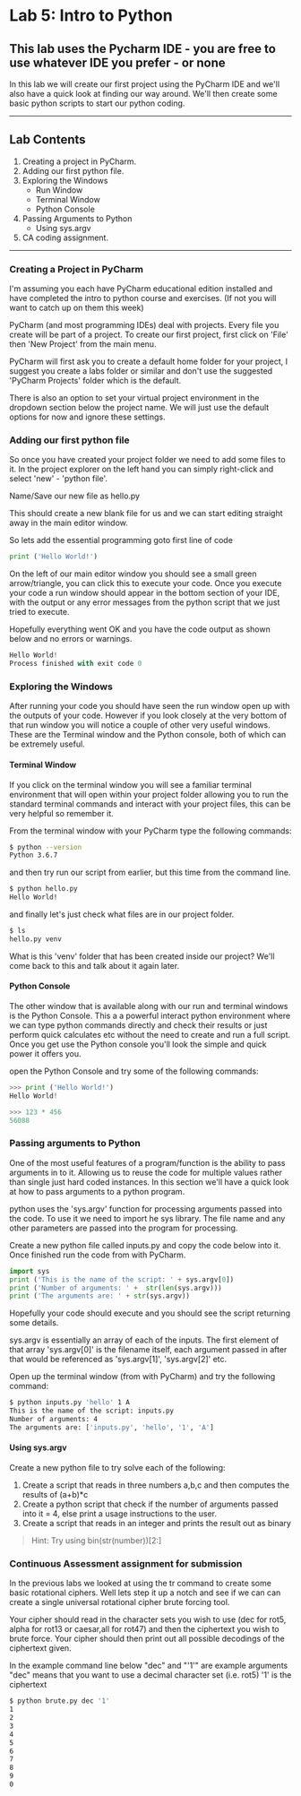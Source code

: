 # Lab 5: Intro to Python

## This lab uses the Pycharm IDE - you are free to use whatever IDE you prefer - or none

In this lab we will create our first project using the PyCharm IDE and we'll also have a quick look at finding our way around. We'll then create some basic python scripts to start our python coding.

___

## Lab Contents

1. Creating a project in PyCharm.
2. Adding our first python file.
3. Exploring the Windows
    - Run Window
    - Terminal Window
    - Python Console
4. Passing Arguments to Python
    - Using sys.argv
6. CA coding assignment.

___

### Creating a Project in PyCharm

I'm assuming you each have PyCharm educational edition installed and have completed the intro to python course and exercises. (If not you will want to catch up on them this week)

PyCharm (and most programming IDEs) deal with projects. Every file you create will be part of a project. To create our first project, first click on 'File' then 'New Project' from the main menu.

PyCharm will first ask you to create a default home folder for your project, I suggest you create a labs folder or similar and don't use the suggested 'PyCharm Projects' folder which is the default.

There is also an option to set your virtual project environment in the dropdown section below the project name. We will just use the default options for now and ignore these settings. 


### Adding our first python file

So once you have created your project folder we need to add some files to it. In the project explorer on the left hand you can simply right-click and select 'new' - 'python file'.

Name/Save our new file as hello.py

This should create a new blank file for us and we can start editing straight away in the main editor window.

So lets add the essential programming goto first line of code

```python
print ('Hello World!')
```
On the left of our main editor window you should see a small green arrow/triangle, you can click this to execute your code. Once you execute your code a run window should appear in the bottom section of your IDE, with the output or any error messages from the python script that we just tried to execute.

Hopefully everything went OK and you have the code output as shown below and no errors or warnings.

```python
Hello World!
Process finished with exit code 0
```

### Exploring the Windows

After running your code you should have seen the run window open up with the outputs of your code. However if you look closely at the very bottom of that run window you will notice a couple of other very useful windows. These are the Terminal window and the Python console, both of which can be extremely useful.

#### Terminal Window

If you click on the terminal window you will see a familiar terminal environment that will open within your project folder allowing you to run the standard terminal commands and interact with your project files, this can be very helpful so remember it.

From the terminal window with your PyCharm type the following commands: 
```bash
$ python --version
Python 3.6.7
```

and then try run our script from earlier, but this time from the command line. 

```bash
$ python hello.py
Hello World!
```

and finally let's just check what files are in our project folder.

```bash
$ ls
hello.py venv
```

What is this 'venv' folder that has been created inside our project? We'll come back to this and talk about it again later.

#### Python Console

The other window that is available along with our run and terminal windows is the Python Console. This a a powerful interact python environment where we can type python commands directly and check their results or just perform quick calculates etc without the need to create and run a full script. Once you get use the Python console you'll look the simple and quick power it offers you.

open the Python Console and try some of the following commands:

```python
>>> print ('Hello World!')
Hello World!

>>> 123 * 456
56088
```

### Passing arguments to Python

One of the most useful features of a program/function is the ability to pass arguments in to it. Allowing us to reuse the code for multiple values rather than single just hard coded instances. In this section we'll have a quick look at how to pass arguments to a python program.

python uses the 'sys.argv' function for processing arguments passed into the code. To use it we need to import he sys library. The file name and any other parameters are passed into the program for processing.

Create a new python file called inputs.py and copy the code below into it. Once finished run the code from with PyCharm.

```python
import sys
print ('This is the name of the script: ' + sys.argv[0])
print ('Number of arguments: ' +  str(len(sys.argv)))
print ('The arguments are: ' + str(sys.argv))
```
Hopefully your code should execute and you should see the script returning some details.

sys.argv is essentially an array of each of the inputs. The first element of that array 'sys.argv[0]' is the filename itself, each argument passed in after that would be referenced as 'sys.argv[1]', 'sys.argv[2]' etc.

Open up the terminal window (from with PyCharm) and try the following command:

```bash
$ python inputs.py 'hello' 1 A 
This is the name of the script: inputs.py
Number of arguments: 4
The arguments are: ['inputs.py', 'hello', '1', 'A']
```

#### Using sys.argv 

Create a new python file to try solve each of the following:

1. Create a script that reads in three numbers a,b,c and then computes the results of (a+b)*c 
2. Create a python script that check if the number of arguments passed into it = 4, else print a usage instructions to the user.
3. Create a script that reads in an integer and prints the result out as binary

> Hint: Try using bin(str(number))[2:]    

### Continuous Assessment assignment for submission

In the previous labs we looked at using the tr command to create some basic rotational ciphers. Well lets step it up a notch and see if we can can create a single universal rotational cipher brute forcing tool.

Your cipher should read in the character sets you wish to use (dec for rot5, alpha for rot13 or caesar,all for rot47) and then the ciphertext you wish to brute force. Your cipher should then print out all possible decodings of the ciphertext given.

In the example command line below "dec" and "'1'" are example arguments
"dec" means that you want to use a decimal character set (i.e. rot5)
'1' is the ciphertext

```bash
$ python brute.py dec '1' 
1
2
3
4
5
6
7
8
9
0 
```
